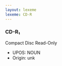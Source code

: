 ```yaml
---
layout: lexeme
lexeme: CD-R
---
```


###  CD-R₁

Compact Disc Read-Only
* UPOS:  NOUN
* Origin:  unk

